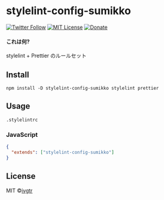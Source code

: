 # stylelint-config-sumikko
[![Twitter Follow](https://img.shields.io/twitter/follow/mawaru_hana?style=social)](https://twitter.com/mawaru_hana) [![MIT License](http://img.shields.io/badge/license-MIT-blue.svg?style=flat)](LICENSE) [![Donate](https://img.shields.io/badge/%EF%BC%84-support-green.svg?style=flat-square)](https://www.buymeacoffee.com/ivgtr)

#### これは何?
stylelint + Prettier のルールセット  

## Install

```
npm install -D stylelint-config-sumikko stylelint prettier
```

## Usage

`.stylelintrc`
### JavaScript

```json
{
  "extends": ["stylelint-config-sumikko"]
}
```


## License
MIT ©[ivgtr](https://github.com/ivgtr)